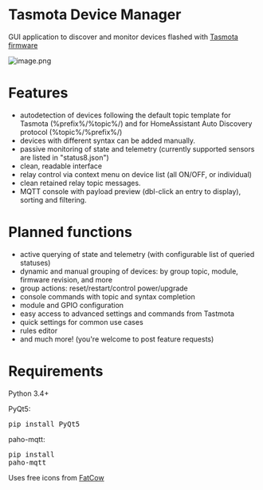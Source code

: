 # Tasmota Device Manager
GUI application to discover and monitor devices flashed with [Tasmota firmware](https://github.com/arendst/Sonoff-Tasmota)

![image.png](https://github.com/jziolkowski/tdm/blob/master/image.png)

# Features

 - autodetection of devices following the default topic template for Tasmota (%prefix%/%topic%/) and for HomeAssistant Auto Discovery protocol (%topic%/%prefix%/)
 - devices with different syntax can be added manually.
 - passive monitoring of state and telemetry (currently supported sensors are listed in "status8.json")
 - clean, readable interface
 - relay control via context menu on device list (all ON/OFF, or individual)
 - clean retained relay topic messages.
 - MQTT console with payload preview (dbl-click an entry to display), sorting and filtering.

# Planned functions
 
 - active querying of state and telemetry (with configurable list of queried statuses)
 - dynamic and manual grouping of devices: by group topic, module, firmware revision, and more
 - group actions: reset/restart/control power/upgrade
 - console commands with topic and syntax completion
 - module and GPIO configuration
 - easy access to advanced settings and commands from Tastmota
 - quick settings for common use cases
 - rules editor
 - and much more! (you're welcome to post feature requests)

# Requirements

Python 3.4+

PyQt5: <pre>pip install PyQt5</pre>
paho-mqtt: <pre>pip install paho-mqtt</pre>

Uses free icons from [FatCow](https://www.fatcow.com/free-icons)
